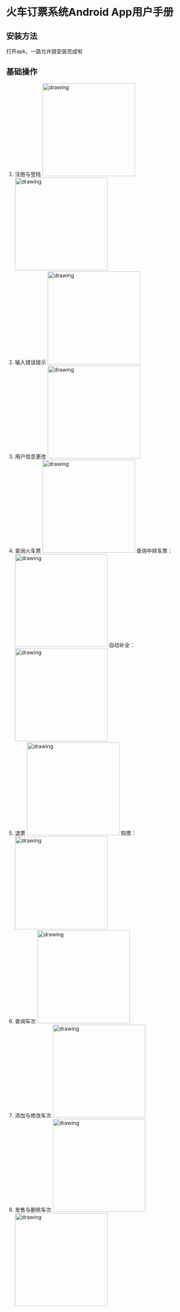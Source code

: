 # 火车订票系统Android App用户手册

## 安装方法
打开apk，一路允许就安装完成啦

## 基础操作

1. 注册与登陆
    <img src="login.gif" alt="drawing" width="250"/>
    <img src="register.gif" alt="drawing" width="250"/>
2. 输入错误提示
    <img src="login_fail.gif" alt="drawing" width="250"/>
3. 用户信息更改
    <img src="modify_profile.gif" alt="drawing" width="250"/>
4. 查询火车票
    <img src="query ticket.gif" alt="drawing" width="250"/>
    查询中转车票：
    <img src="transfer_ticket.gif" alt="drawing" width="250"/>
    自动补全：
    <img src="auto_complete.gif" alt="drawing" width="250"/>
5. 退票
    <img src="refund_ticket.gif" alt="drawing" width="250"/>
    购票：
    <img src="buy ticket.gif" alt="drawing" width="250"/>
6. 查询车次
    <img src="query_train.gif" alt="drawing" width="250"/>
7. 添加与修改车次
    <img src="add_train.gif" alt="drawing" width="250"/>
8. 发售与删除车次
    <img src="sale_train.gif" alt="drawing" width="250"/>
    <img src="delete_train.gif" alt="drawing" width="250"/>